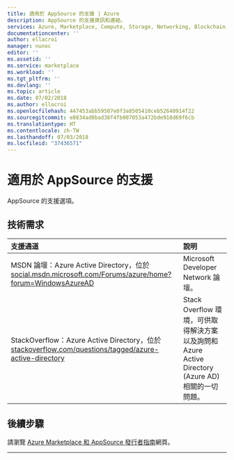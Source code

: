 ```yaml
---
title: 適用於 AppSource 的支援 | Azure
description: AppSource 的支援資訊和連結。
services: Azure, Marketplace, Compute, Storage, Networking, Blockchain, Security
documentationcenter: ''
author: ellacroi
manager: nunoc
editor: ''
ms.assetid: ''
ms.service: marketplace
ms.workload: ''
ms.tgt_pltfrm: ''
ms.devlang: ''
ms.topic: article
ms.date: 07/02/2018
ms.author: ellacroi
ms.openlocfilehash: 447453abb59507e0f3a8505410ceb52640914f22
ms.sourcegitcommit: e0834ad0bad38f4fb007053a472bde918d69f6cb
ms.translationtype: HT
ms.contentlocale: zh-TW
ms.lasthandoff: 07/03/2018
ms.locfileid: "37436571"
---
```

# <a name="support-for-appsource"></a>適用於 AppSource 的支援  
AppSource 的支援選項。  

## <a name="technical"></a>技術需求  

| 支援通道 | 說明 |  
|:--- |:--- |  
| MSDN 論壇：Azure Active Directory，位於 [social.msdn.microsoft.com/Forums/azure/home?forum=WindowsAzureAD](https://social.msdn.microsoft.com/Forums/azure/home?forum=WindowsAzureAD "MSDN 論壇中的 Azure AD") | Microsoft Developer Network 論壇。 |  
| StackOverflow：Azure Active Directory，位於 [stackoverflow.com/questions/tagged/azure-active-directory](https://stackoverflow.com/questions/tagged/azure-active-directory "stackoverflow 上的 Azure AD") | Stack Overflow 環境，可供取得解決方案以及詢問和 Azure Active Directory (Azure AD) 相關的一切問題。 |  

## <a name="next-steps"></a>後續步驟
請瀏覽 [Azure Marketplace 和 AppSource 發行者指南](./marketplace-publishers-guide.md)網頁。  
 
---  

